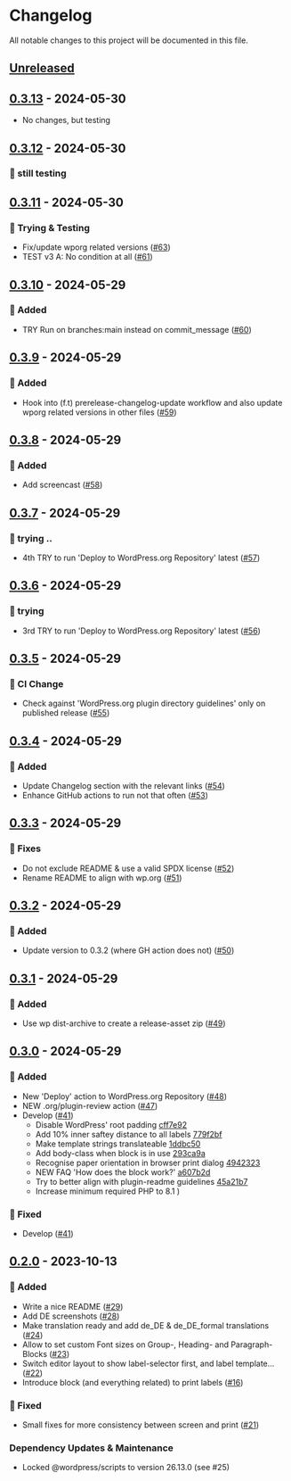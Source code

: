 # Changelog

All notable changes to this project will be documented in this file.

## [Unreleased](https://github.com/figuren-theater/label-printing/compare/0.3.13...HEAD)

## [0.3.13](https://github.com/figuren-theater/label-printing/compare/0.3.12...0.3.13) - 2024-05-30

* No changes, but testing

## [0.3.12](https://github.com/figuren-theater/label-printing/compare/0.3.11...0.3.12) - 2024-05-30

### 🚀 still testing

## [0.3.11](https://github.com/figuren-theater/label-printing/compare/0.3.10...0.3.11) - 2024-05-30

### 🚀 Trying & Testing

- Fix/update wporg related versions ([#63](https://github.com/figuren-theater/label-printing/pull/63))
- TEST v3 A: No condition at all ([#61](https://github.com/figuren-theater/label-printing/pull/61))

## [0.3.10](https://github.com/figuren-theater/label-printing/compare/0.3.9...0.3.10) - 2024-05-29

### 🚀 Added

- TRY Run on branches:main instead on commit_message ([#60](https://github.com/figuren-theater/label-printing/pull/60))

## [0.3.9](https://github.com/figuren-theater/label-printing/compare/0.3.8...0.3.9) - 2024-05-29

### 🚀 Added

- Hook into (f.t) prerelease-changelog-update workflow and also update wporg related versions in other files ([#59](https://github.com/figuren-theater/label-printing/pull/59))

## [0.3.8](https://github.com/figuren-theater/label-printing/compare/0.3.7...0.3.8) - 2024-05-29

### 🚀 Added

- Add screencast ([#58](https://github.com/figuren-theater/label-printing/pull/58))

## [0.3.7](https://github.com/figuren-theater/label-printing/compare/0.3.6...0.3.7) - 2024-05-29

### 🚀 trying ..

- 4th TRY to run 'Deploy to WordPress.org Repository' latest  ([#57](https://github.com/figuren-theater/label-printing/pull/57))

## [0.3.6](https://github.com/figuren-theater/label-printing/compare/0.3.5...0.3.6) - 2024-05-29

### 🚀 trying

- 3rd TRY to run 'Deploy to WordPress.org Repository' latest ([#56](https://github.com/figuren-theater/label-printing/pull/56))

## [0.3.5](https://github.com/figuren-theater/label-printing/compare/0.3.4...0.3.5) - 2024-05-29

### 🚀 CI Change

- Check against 'WordPress.org plugin directory guidelines' only on published release ([#55](https://github.com/figuren-theater/label-printing/pull/55))

## [0.3.4](https://github.com/figuren-theater/label-printing/compare/0.3.3...0.3.4) - 2024-05-29

### 🚀 Added

- Update Changelog section with the relevant links ([#54](https://github.com/figuren-theater/label-printing/pull/54))
- Enhance GitHub actions to run not that often ([#53](https://github.com/figuren-theater/label-printing/pull/53))

## [0.3.3](https://github.com/figuren-theater/label-printing/compare/0.3.2...0.3.3) - 2024-05-29

### :bug: Fixes

- Do not exclude README & use a valid SPDX license ([#52](https://github.com/figuren-theater/label-printing/pull/52))
- Rename README to align with wp.org ([#51](https://github.com/figuren-theater/label-printing/pull/51))

## [0.3.2](https://github.com/figuren-theater/label-printing/compare/0.3.1...0.3.2) - 2024-05-29

### 🚀 Added

- Update version to 0.3.2 (where GH action does not) ([#50](https://github.com/figuren-theater/label-printing/pull/50))

## [0.3.1](https://github.com/figuren-theater/label-printing/compare/0.3.0...0.3.1) - 2024-05-29

### 🚀 Added

- Use wp dist-archive to create a release-asset zip ([#49](https://github.com/figuren-theater/label-printing/pull/49))

## [0.3.0](https://github.com/figuren-theater/label-printing/compare/0.2.0...0.3.0) - 2024-05-29

### 🚀 Added

- New 'Deploy' action to WordPress.org Repository ([#48](https://github.com/figuren-theater/label-printing/pull/48))
- NEW .org/plugin-review action ([#47](https://github.com/figuren-theater/label-printing/pull/47))
- Develop ([#41](https://github.com/figuren-theater/label-printing/pull/41))
  - Disable WordPress' root padding [cff7e92](https://github.com/figuren-theater/label-printing/pull/41/commits/cff7e92a8a0d683debd1af92c166812f66aa10c8)
  - Add 10% inner saftey distance to all labels [779f2bf](https://github.com/figuren-theater/label-printing/pull/41/commits/779f2bf4b5c4c065c213995ee0184bbe539c4c06)
  - Make template strings translateable [1ddbc50](https://github.com/figuren-theater/label-printing/pull/41/commits/1ddbc50b67e3e5eb92f7da296a0ae39c6180f453)
  - Add body-class when block is in use [293ca9a](https://github.com/figuren-theater/label-printing/pull/41/commits/293ca9a467f95e0947cde1b33471e9f17164c192)
  - Recognise paper orientation in browser print dialog [4942323](https://github.com/figuren-theater/label-printing/pull/41/commits/49423234f3fb377ca9880b96044b8c73cebfab85)
  - NEW FAQ 'How does the block work?' [a607b2d](https://github.com/figuren-theater/label-printing/pull/41/commits/a607b2d0690d6cbb807c00b1609702d0f3f48314)
  - Try to better align with plugin-readme guidelines [45a21b7](https://github.com/figuren-theater/label-printing/pull/41/commits/45a21b741abf87f59159df6f2fa025f904442379)
  - Increase minimum required PHP to 8.1 )
  

### 🐛 Fixed

- Develop ([#41](https://github.com/figuren-theater/label-printing/pull/41))

## [0.2.0](https://github.com/figuren-theater/label-printing/compare/0.1.0...0.2.0) - 2023-10-13

### 🚀 Added

- Write a nice README ([#29](https://github.com/figuren-theater/label-printing/pull/29))
- Add DE screenshots ([#28](https://github.com/figuren-theater/label-printing/pull/28))
- Make translation ready and add de_DE & de_DE_formal translations ([#24](https://github.com/figuren-theater/label-printing/pull/24))
- Allow to set custom Font sizes on Group-, Heading- and Paragraph-Blocks ([#23](https://github.com/figuren-theater/label-printing/pull/23))
- Switch editor layout to show label-selector first, and label template… ([#22](https://github.com/figuren-theater/label-printing/pull/22))
- Introduce block (and everything related) to print labels ([#16](https://github.com/figuren-theater/label-printing/pull/16))

### 🐛 Fixed

- Small fixes for more consistency between screen and print ([#21](https://github.com/figuren-theater/label-printing/pull/21))

### Dependency Updates & Maintenance

- Locked @wordpress/scripts to version 26.13.0 (see #25)
